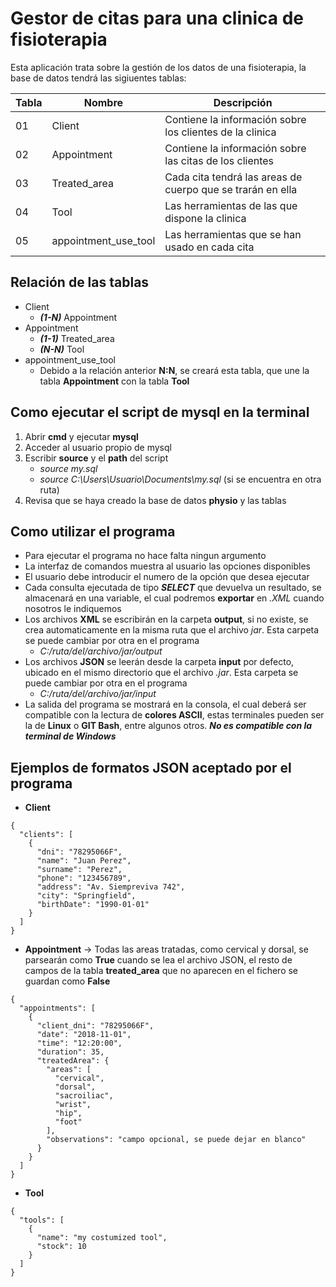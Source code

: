 # **Gestor de citas para una clinica de fisioterapia**
Esta aplicación trata sobre la gestión de los datos de una fisioterapia, la base de datos tendrá las sigiuentes tablas:

|Tabla| Nombre              | Descripción |
|--   |--                   |--           |
|01   |Client               | Contiene la información sobre los clientes de la clinica |
|02   |Appointment          | Contiene la información sobre las citas de los clientes |
|03   |Treated_area         | Cada cita tendrá las areas de cuerpo que se trarán en ella |
|04   |Tool                 | Las herramientas de las que dispone la clinica |
|05   |appointment_use_tool | Las herramientas que se han usado en cada cita| 

## **Relación de las tablas**
* Client
    * **_(1-N)_** Appointment
* Appointment
    * **_(1-1)_** Treated_area
    * **_(N-N)_** Tool
* appointment_use_tool
    * Debido a la relación anterior **N:N**, se creará esta tabla, que une la tabla **Appointment** con la tabla **Tool** 

## **Como ejecutar el script de mysql en la terminal**
1. Abrir **cmd** y ejecutar **mysql**
2. Acceder al usuario propio de mysql
3. Escribir **source** y el **path** del script 
    * _source my.sql_
    * _source C:\Users\Usuario\Documents\my.sql_ (si se encuentra en otra ruta)
4. Revisa que se haya creado la base de datos **physio** y las tablas
## **Como utilizar el programa**
* Para ejecutar el programa no hace falta ningun argumento
* La interfaz de comandos muestra al usuario las opciones disponibles
* El usuario debe introducir el numero de la opción que desea ejecutar
* Cada consulta ejecutada de tipo **_SELECT_** que devuelva un resultado, se almacenará en una variable, el cual podremos **exportar** en _.XML_ cuando nosotros le indiquemos
* Los archivos **XML** se escribirán en la carpeta **output**, si no existe, se crea automaticamente en la misma ruta que el archivo _jar_. Esta carpeta se puede cambiar por otra en el programa
    * _C:/ruta/del/archivo/jar/output_
* Los archivos **JSON** se leerán desde la carpeta **input** por defecto, ubicado en el mismo directorio que el archivo _.jar_. Esta carpeta se puede cambiar por otra en el programa
    * _C:/ruta/del/archivo/jar/input_
* La salida del programa se mostrará en la consola, el cual deberá ser compatible con la lectura de **colores ASCII**, estas terminales pueden ser la de **Linux** o **GIT Bash**, entre algunos otros. **_No es compatible con la terminal de Windows_**

## **Ejemplos de formatos JSON aceptado por el programa**
* **Client**
```
{
  "clients": [
    {
      "dni": "78295066F",
      "name": "Juan Perez",
      "surname": "Perez",
      "phone": "123456789",
      "address": "Av. Siempreviva 742",
      "city": "Springfield",
      "birthDate": "1990-01-01"
    }
  ]
}
```
* **Appointment** -> Todas las areas tratadas, como cervical y dorsal, se parsearán como **True** cuando se lea el archivo JSON, el resto de campos de la tabla **treated_area** que no aparecen en el fichero se guardan como **False**
```
{
  "appointments": [
    {
      "client_dni": "78295066F",
      "date": "2018-11-01",
      "time": "12:20:00",
      "duration": 35,
      "treatedArea": {
        "areas": [
          "cervical",
          "dorsal",
          "sacroiliac",
          "wrist",
          "hip",
          "foot"
        ],
        "observations": "campo opcional, se puede dejar en blanco"
      }
    }
  ]
}
```
* **Tool**
```
{
  "tools": [
    {
      "name": "my costumized tool",
      "stock": 10
    }
  ]
}
```